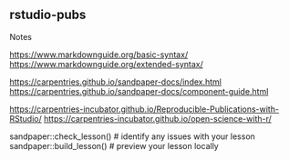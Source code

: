 ## rstudio-pubs

Notes

https://www.markdownguide.org/basic-syntax/
https://www.markdownguide.org/extended-syntax/

https://carpentries.github.io/sandpaper-docs/index.html
https://carpentries.github.io/sandpaper-docs/component-guide.html

https://carpentries-incubator.github.io/Reproducible-Publications-with-RStudio/
https://carpentries-incubator.github.io/open-science-with-r/

sandpaper::check_lesson() # identify any issues with your lesson
sandpaper::build_lesson() # preview your lesson locally
